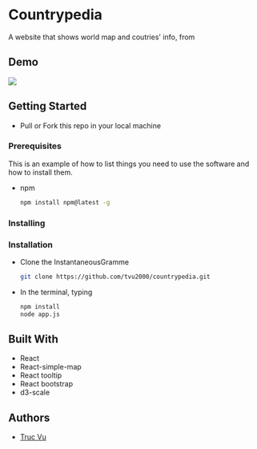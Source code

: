 # Countrypedia

A website that shows world map and coutries' info, from

## Demo

![](https://media.giphy.com/media/ySyC4czqjvXh3ttkdM/giphy.gif)

## Getting Started

- Pull or Fork this repo in your local machine

### Prerequisites

This is an example of how to list things you need to use the software and how to install them.

- npm
  ```sh
  npm install npm@latest -g
  ```

### Installing

### Installation

- Clone the InstantaneousGramme
  ```sh
  git clone https://github.com/tvu2000/countrypedia.git
  ```
- In the terminal, typing
  ```sh
  npm install
  node app.js
  ```

## Built With

- React
- React-simple-map
- React tooltip
- React bootstrap
- d3-scale

## Authors

- [Truc Vu](https://github.com/tvu2000)
